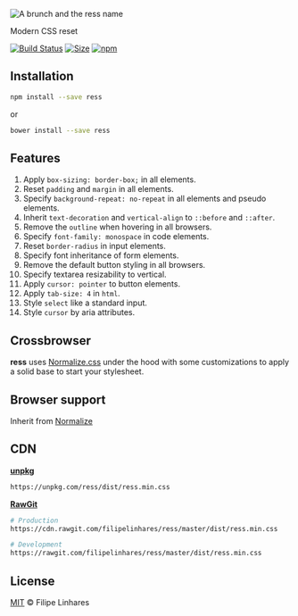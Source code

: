 ![A brunch and the ress name](https://i.imgur.com/NHz9ef3.png)

Modern CSS reset

[![Build Status](https://travis-ci.org/filipelinhares/ress.svg?branch=master)](https://travis-ci.org/filipelinhares/ress) [![Size](https://img.shields.io/bundlephobia/min/ress?color=orange)](https://github.com/filipelinhares/ress/blob/master/dist/ress.min.css) [![npm](https://img.shields.io/npm/v/ress.svg)](https://npmjs.com/ress)

## Installation

```sh
npm install --save ress
```

or

```sh
bower install --save ress
```

## Features

1. Apply `box-sizing: border-box;` in all elements.
2. Reset `padding` and `margin` in all elements.
3. Specify `background-repeat: no-repeat` in all elements and pseudo elements.
4. Inherit `text-decoration` and `vertical-align` to `::before` and `::after`.
5. Remove the `outline` when hovering in all browsers.
6. Specify `font-family: monospace` in code elements.
7. Reset `border-radius` in input elements.
8. Specify font inheritance of form elements.
9. Remove the default button styling in all browsers.
10. Specify textarea resizability to vertical.
11. Apply `cursor: pointer` to button elements.
12. Apply `tab-size: 4` in `html`.
13. Style `select` like a standard input.
14. Style `cursor` by aria attributes.

## Crossbrowser

**ress** uses [Normalize.css](https://github.com/necolas/normalize.css) under the hood with some customizations to apply a solid base to start your stylesheet.

## Browser support

Inherit from [Normalize](https://github.com/necolas/normalize.css#browser-support)

## CDN

[**unpkg**](https://unpkg.com)

```sh
https://unpkg.com/ress/dist/ress.min.css
```

[**RawGit**](https://rawgit.com)

```sh
# Production
https://cdn.rawgit.com/filipelinhares/ress/master/dist/ress.min.css

# Development
https://rawgit.com/filipelinhares/ress/master/dist/ress.min.css
```

## License

[MIT](LICENSE.md) © Filipe Linhares
